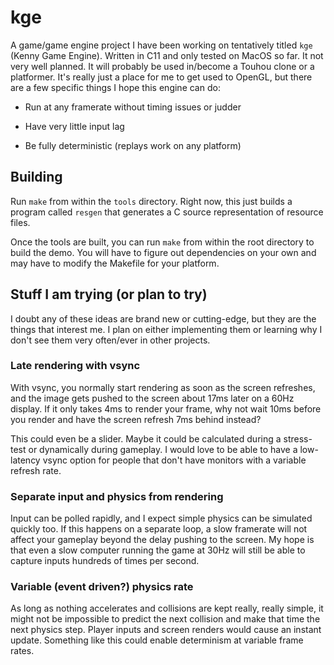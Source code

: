 # kge

A game/game engine project I have been working on tentatively titled `kge`
(Kenny Game Engine). Written in C11 and only tested on MacOS so far. It not very
well planned. It will probably be used in/become a Touhou clone or a platformer.
It's really just a place for me to get used to OpenGL, but there are a few
specific things I hope this engine can do:  

- Run at any framerate without timing issues or judder  

- Have very little input lag  

- Be fully deterministic (replays work on any platform)  

## Building

Run `make` from within the `tools` directory. Right now, this just builds
a program called `resgen` that generates a C source representation of resource
files.  

Once the tools are built, you can run `make` from within the root directory to
build the demo. You will have to figure out dependencies on your own and may
have to modify the Makefile for your platform.  

## Stuff I am trying (or plan to try)

I doubt any of these ideas are brand new or cutting-edge, but they are the
things that interest me. I plan on either implementing them or learning why I
don't see them very often/ever in other projects.  

### Late rendering with vsync

With vsync, you normally start rendering as soon as the screen refreshes, and
the image gets pushed to the screen about 17ms later on a 60Hz display. If it
only takes 4ms to render your frame, why not wait 10ms before you render and
have the screen refresh 7ms behind instead?  

This could even be a slider. Maybe it could be calculated during a stress-test
or dynamically during gameplay. I would love to be able to have a low-latency
vsync option for people that don't have monitors with a variable refresh rate.  

### Separate input and physics from rendering

Input can be polled rapidly, and I expect simple physics can be simulated
quickly too. If this happens on a separate loop, a slow framerate will not
affect your gameplay beyond the delay pushing to the screen. My hope is that
even a slow computer running the game at 30Hz will still be able to capture
inputs hundreds of times per second.

### Variable (event driven?) physics rate

As long as nothing accelerates and collisions are kept really, really simple, it
might not be impossible to predict the next collision and make that time the
next physics step. Player inputs and screen renders would cause an instant
update. Something like this could enable determinism at variable frame rates.
